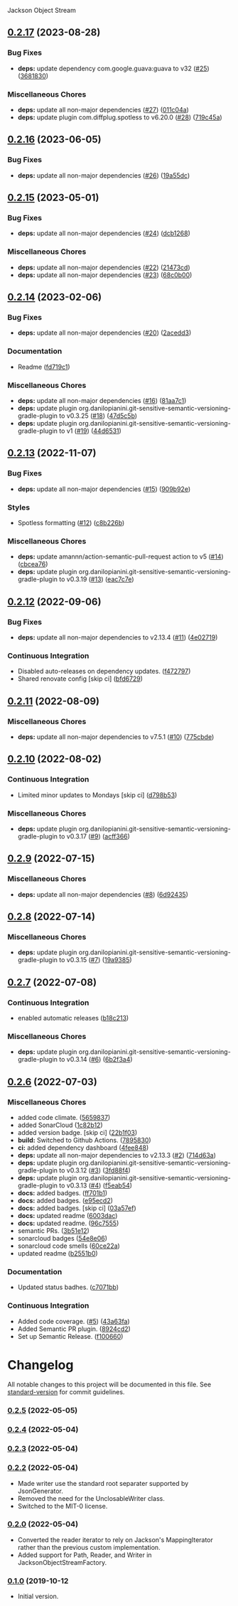Jackson Object Stream

## [0.2.17](https://github.com/autonomouslogic/jackson-object-stream/compare/0.2.16...0.2.17) (2023-08-28)


### Bug Fixes

* **deps:** update dependency com.google.guava:guava to v32 ([#25](https://github.com/autonomouslogic/jackson-object-stream/issues/25)) ([3681830](https://github.com/autonomouslogic/jackson-object-stream/commit/36818302ef93b0e3087ab4a3f081130604a795cd))


### Miscellaneous Chores

* **deps:** update all non-major dependencies ([#27](https://github.com/autonomouslogic/jackson-object-stream/issues/27)) ([011c04a](https://github.com/autonomouslogic/jackson-object-stream/commit/011c04a95490e604b6f5d28a4f522bc42dab17bc))
* **deps:** update plugin com.diffplug.spotless to v6.20.0 ([#28](https://github.com/autonomouslogic/jackson-object-stream/issues/28)) ([719c45a](https://github.com/autonomouslogic/jackson-object-stream/commit/719c45aa52db77fe770fdb3f6863edd114a5988a))

## [0.2.16](https://github.com/autonomouslogic/jackson-object-stream/compare/0.2.15...0.2.16) (2023-06-05)


### Bug Fixes

* **deps:** update all non-major dependencies ([#26](https://github.com/autonomouslogic/jackson-object-stream/issues/26)) ([19a55dc](https://github.com/autonomouslogic/jackson-object-stream/commit/19a55dc28e5f8ab578c4f6448db451bb24ee0b50))

## [0.2.15](https://github.com/autonomouslogic/jackson-object-stream/compare/0.2.14...0.2.15) (2023-05-01)


### Bug Fixes

* **deps:** update all non-major dependencies ([#24](https://github.com/autonomouslogic/jackson-object-stream/issues/24)) ([dcb1268](https://github.com/autonomouslogic/jackson-object-stream/commit/dcb1268885adf5c6ea753f038bebcb2b19b3912c))


### Miscellaneous Chores

* **deps:** update all non-major dependencies ([#22](https://github.com/autonomouslogic/jackson-object-stream/issues/22)) ([21473cd](https://github.com/autonomouslogic/jackson-object-stream/commit/21473cd09e5e5b3b92adf46d6d8858f8d01200d2))
* **deps:** update all non-major dependencies ([#23](https://github.com/autonomouslogic/jackson-object-stream/issues/23)) ([68c0b00](https://github.com/autonomouslogic/jackson-object-stream/commit/68c0b0048d520affec265ae16584b137ddeb47f2))

## [0.2.14](https://github.com/autonomouslogic/jackson-object-stream/compare/0.2.13...0.2.14) (2023-02-06)


### Bug Fixes

* **deps:** update all non-major dependencies ([#20](https://github.com/autonomouslogic/jackson-object-stream/issues/20)) ([2acedd3](https://github.com/autonomouslogic/jackson-object-stream/commit/2acedd349c67288c37b51e6bfe39f396528a1634))


### Documentation

* Readme ([fd719c1](https://github.com/autonomouslogic/jackson-object-stream/commit/fd719c1b13022fd68f9cc04aef72c3b8aa83a9f5))


### Miscellaneous Chores

* **deps:** update all non-major dependencies ([#16](https://github.com/autonomouslogic/jackson-object-stream/issues/16)) ([81aa7c1](https://github.com/autonomouslogic/jackson-object-stream/commit/81aa7c1f9299d108e611017518d925cb3437345e))
* **deps:** update plugin org.danilopianini.git-sensitive-semantic-versioning-gradle-plugin to v0.3.25 ([#18](https://github.com/autonomouslogic/jackson-object-stream/issues/18)) ([47d5c5b](https://github.com/autonomouslogic/jackson-object-stream/commit/47d5c5bacb4479498f0b2e58694024054f44633c))
* **deps:** update plugin org.danilopianini.git-sensitive-semantic-versioning-gradle-plugin to v1 ([#19](https://github.com/autonomouslogic/jackson-object-stream/issues/19)) ([44d6531](https://github.com/autonomouslogic/jackson-object-stream/commit/44d65313032ae998abd4366673a48860ca0f74c8))

## [0.2.13](https://github.com/autonomouslogic/jackson-object-stream/compare/0.2.12...0.2.13) (2022-11-07)


### Bug Fixes

* **deps:** update all non-major dependencies ([#15](https://github.com/autonomouslogic/jackson-object-stream/issues/15)) ([909b92e](https://github.com/autonomouslogic/jackson-object-stream/commit/909b92e1d29d582e92ccbdf1768030493f7058a6))


### Styles

* Spotless formatting ([#12](https://github.com/autonomouslogic/jackson-object-stream/issues/12)) ([c8b226b](https://github.com/autonomouslogic/jackson-object-stream/commit/c8b226b957af9ca692493cc00f6510a08a1376d0))


### Miscellaneous Chores

* **deps:** update amannn/action-semantic-pull-request action to v5 ([#14](https://github.com/autonomouslogic/jackson-object-stream/issues/14)) ([cbcea76](https://github.com/autonomouslogic/jackson-object-stream/commit/cbcea76826eae1fab6e6d7ee82f6e30a0fb4a2d8))
* **deps:** update plugin org.danilopianini.git-sensitive-semantic-versioning-gradle-plugin to v0.3.19 ([#13](https://github.com/autonomouslogic/jackson-object-stream/issues/13)) ([eac7c7e](https://github.com/autonomouslogic/jackson-object-stream/commit/eac7c7e1cae2b0161f6c07c6869e342d6a4b5d90))

## [0.2.12](https://github.com/autonomouslogic/jackson-object-stream/compare/0.2.11...0.2.12) (2022-09-06)


### Bug Fixes

* **deps:** update all non-major dependencies to v2.13.4 ([#11](https://github.com/autonomouslogic/jackson-object-stream/issues/11)) ([4e02719](https://github.com/autonomouslogic/jackson-object-stream/commit/4e02719e559b70ecd27383d0c0c983ef22318eae))


### Continuous Integration

* Disabled auto-releases on dependency updates. ([f472797](https://github.com/autonomouslogic/jackson-object-stream/commit/f472797a162c37212c30c3dc4b674eea26bdb5af))
* Shared renovate config [skip ci] ([bfd6729](https://github.com/autonomouslogic/jackson-object-stream/commit/bfd6729cf43f9035a7b22a5fea68b7ba9a0b179e))

## [0.2.11](https://github.com/autonomouslogic/jackson-object-stream/compare/0.2.10...0.2.11) (2022-08-09)


### Miscellaneous Chores

* **deps:** update all non-major dependencies to v7.5.1 ([#10](https://github.com/autonomouslogic/jackson-object-stream/issues/10)) ([775cbde](https://github.com/autonomouslogic/jackson-object-stream/commit/775cbdea7cc9ae7bbfb42206d78eab8115861ae6))

## [0.2.10](https://github.com/autonomouslogic/jackson-object-stream/compare/0.2.9...0.2.10) (2022-08-02)


### Continuous Integration

* Limited minor updates to Mondays [skip ci] ([d798b53](https://github.com/autonomouslogic/jackson-object-stream/commit/d798b53af275f9bddba7cc93e2223c1601286423))


### Miscellaneous Chores

* **deps:** update plugin org.danilopianini.git-sensitive-semantic-versioning-gradle-plugin to v0.3.17 ([#9](https://github.com/autonomouslogic/jackson-object-stream/issues/9)) ([acff366](https://github.com/autonomouslogic/jackson-object-stream/commit/acff36604b447ba96ab715c7cdc7b8413237f052))

## [0.2.9](https://github.com/autonomouslogic/jackson-object-stream/compare/0.2.8...0.2.9) (2022-07-15)


### Miscellaneous Chores

* **deps:** update all non-major dependencies ([#8](https://github.com/autonomouslogic/jackson-object-stream/issues/8)) ([6d92435](https://github.com/autonomouslogic/jackson-object-stream/commit/6d924359fcce319dc7bed7041894b6fbc153e070))

## [0.2.8](https://github.com/autonomouslogic/jackson-object-stream/compare/0.2.7...0.2.8) (2022-07-14)


### Miscellaneous Chores

* **deps:** update plugin org.danilopianini.git-sensitive-semantic-versioning-gradle-plugin to v0.3.15 ([#7](https://github.com/autonomouslogic/jackson-object-stream/issues/7)) ([19a9385](https://github.com/autonomouslogic/jackson-object-stream/commit/19a9385d0a2ae90edf51b9cdc8b7b9bf5d53aa79))

## [0.2.7](https://github.com/autonomouslogic/jackson-object-stream/compare/0.2.6...0.2.7) (2022-07-08)


### Continuous Integration

* enabled automatic releases ([b18c213](https://github.com/autonomouslogic/jackson-object-stream/commit/b18c2135a29ea6a1d3c8e3627009bd7f599cac3d))


### Miscellaneous Chores

* **deps:** update plugin org.danilopianini.git-sensitive-semantic-versioning-gradle-plugin to v0.3.14 ([#6](https://github.com/autonomouslogic/jackson-object-stream/issues/6)) ([6b2f3a4](https://github.com/autonomouslogic/jackson-object-stream/commit/6b2f3a4e2c9abe6008efaa08fd6df72de3db953a))

## [0.2.6](https://github.com/autonomouslogic/jackson-object-stream/compare/0.2.5...0.2.6) (2022-07-03)


### Miscellaneous Chores

* added code climate. ([5659837](https://github.com/autonomouslogic/jackson-object-stream/commit/56598370719ef63260bbd5c3655d257fa94eadae))
* added SonarCloud ([1c82b12](https://github.com/autonomouslogic/jackson-object-stream/commit/1c82b12f249c9025a4f4789b6c436a10e43bc478))
* added version badge. [skip ci] ([22b1f03](https://github.com/autonomouslogic/jackson-object-stream/commit/22b1f03d9c80897eb7bbc5b9cc9e5a6e2cec0241))
* **build:** Switched to Github Actions. ([7895830](https://github.com/autonomouslogic/jackson-object-stream/commit/789583069b0e3e3a7c362a205b8a7a43c216fc6d))
* **ci:** added dependency dashboard ([4fee848](https://github.com/autonomouslogic/jackson-object-stream/commit/4fee84870f53c16c899bb0cbcddc2597cf189f3b))
* **deps:** update all non-major dependencies to v2.13.3 ([#2](https://github.com/autonomouslogic/jackson-object-stream/issues/2)) ([714d63a](https://github.com/autonomouslogic/jackson-object-stream/commit/714d63a855ae3e49900a6e5fc9d0a3316b9b7051))
* **deps:** update plugin org.danilopianini.git-sensitive-semantic-versioning-gradle-plugin to v0.3.12 ([#3](https://github.com/autonomouslogic/jackson-object-stream/issues/3)) ([3fd88f4](https://github.com/autonomouslogic/jackson-object-stream/commit/3fd88f48a6a72e35d4bcd80ef782507b453737f4))
* **deps:** update plugin org.danilopianini.git-sensitive-semantic-versioning-gradle-plugin to v0.3.13 ([#4](https://github.com/autonomouslogic/jackson-object-stream/issues/4)) ([f5eab54](https://github.com/autonomouslogic/jackson-object-stream/commit/f5eab549f06284fc5e682677929eca9ca3f9bc61))
* **docs:** added badges. ([ff701b1](https://github.com/autonomouslogic/jackson-object-stream/commit/ff701b164390cf3afe69d18a24c650614dcffa7b))
* **docs:** added badges. ([e95ecd2](https://github.com/autonomouslogic/jackson-object-stream/commit/e95ecd248a63b1d4f3b41c02d1c62b0bfe955999))
* **docs:** added badges. [skip ci] ([03a57ef](https://github.com/autonomouslogic/jackson-object-stream/commit/03a57ef45df7299a6d318f86234c8ed540f9e631))
* **docs:** updated readme ([6003dac](https://github.com/autonomouslogic/jackson-object-stream/commit/6003dac8829eacb1f9973af09073aadc23d95dee))
* **docs:** updated readme. ([96c7555](https://github.com/autonomouslogic/jackson-object-stream/commit/96c7555f996b82eee8025cdea1dc1efd3e611bb3))
* semantic PRs. ([3b51e12](https://github.com/autonomouslogic/jackson-object-stream/commit/3b51e125d0130a0564d2c8c4193c9491259179ba))
* sonarcloud badges ([54e8e06](https://github.com/autonomouslogic/jackson-object-stream/commit/54e8e0632faafd1104b82c256d54e16a91dca1e2))
* sonarcloud code smells ([60ce22a](https://github.com/autonomouslogic/jackson-object-stream/commit/60ce22afb6ffe8ac880a52551c93a288b495156e))
* updated readme ([b2551b0](https://github.com/autonomouslogic/jackson-object-stream/commit/b2551b09fa95cfc64967b4b3ec78f06c6eb62bf7))


### Documentation

* Updated status badhes. ([c7071bb](https://github.com/autonomouslogic/jackson-object-stream/commit/c7071bb2e18dbd8382811de598a748485fb88c7f))


### Continuous Integration

* Added code coverage. ([#5](https://github.com/autonomouslogic/jackson-object-stream/issues/5)) ([43a63fa](https://github.com/autonomouslogic/jackson-object-stream/commit/43a63fac7f16dd932404fb7e6c870b767850595b))
* Added Semantic PR plugin. ([8924cd2](https://github.com/autonomouslogic/jackson-object-stream/commit/8924cd2f7ec73f19e9b39d3ef291a297baec50b3))
* Set up Semantic Release. ([f100660](https://github.com/autonomouslogic/jackson-object-stream/commit/f100660ec04518a6cefae68cd06f04681f0f27c2))

# Changelog

All notable changes to this project will be documented in this file. See [standard-version](https://github.com/conventional-changelog/standard-version) for commit guidelines.

### [0.2.5](http://bitbucket.org/autonomouslogic/jackson-object-stream/branches/compare/0.2.5..0.2.4) (2022-05-05)

### [0.2.4](http://bitbucket.org/autonomouslogic/jackson-object-stream/branches/compare/0.2.4..0.2.3) (2022-05-04)

### [0.2.3](http://bitbucket.org/autonomouslogic/jackson-object-stream/branches/compare/0.2.3..0.2.2) (2022-05-04)

### [0.2.2](http://bitbucket.org/autonomouslogic/jackson-object-stream/branches/compare/0.2.2..0.2.0) (2022-05-04)
* Made writer use the standard root separater supported by JsonGenerator.
* Removed the need for the UnclosableWriter class.
* Switched to the MIT-0 license.

### [0.2.0](https://bitbucket.org/autonomouslogic/jackson-object-stream/branches/compare/0.2.0..0.1.0) (2022-05-04)
* Converted the reader iterator to rely on Jackson's MappingIterator rather than the previous custom implementation.
* Added support for Path, Reader, and Writer in JacksonObjectStreamFactory.

### [0.1.0](https://bitbucket.org/autonomouslogic/jackson-object-stream/src/0.1.0/) (2019-10-12
* Initial version.
